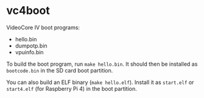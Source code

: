 # vc4boot

VideoCore IV boot programs:
- hello.bin
- dumpotp.bin
- vpuinfo.bin

To build the boot program, run `make hello.bin`. It should then be installed
as `bootcode.bin` in the SD card boot partition.

You can also build an ELF binary (`make hello.elf`). Install it as `start.elf`
or `start4.elf` (for Raspberry Pi 4) in the boot partition.

